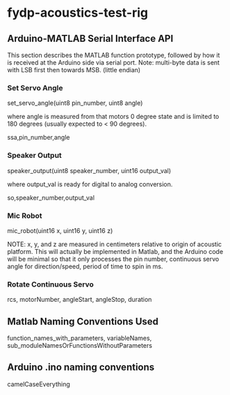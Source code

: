 # fydp-acoustics-test-rig

## Arduino-MATLAB Serial Interface API
This section describes the MATLAB function prototype,
followed by how it is received at the Arduino side
via serial port.
Note: multi-byte data is sent with LSB first then towards MSB. (little endian)


### Set Servo Angle
set_servo_angle(uint8 pin_number, uint8 angle)

where angle is measured from that motors 0 degree state
and is limited to 180 degrees (usually expected to < 90 degrees).

ssa,pin_number,angle


### Speaker Output
speaker_output(uint8 speaker_number, uint16 output_val)

where output_val is ready for digital to analog conversion.


so,speaker_number,output_val


### Mic Robot
mic_robot(uint16 x, uint16 y, uint16 z)

NOTE: x, y, and z are measured in centimeters relative to origin of acoustic platform.  This will actually be implemented in Matlab, and the Arduino code will be minimal so that it only processes the pin number, continuous servo angle for direction/speed, period of time to spin in ms.

### Rotate Continuous Servo

rcs, motorNumber, angleStart, angleStop, duration

## Matlab Naming Conventions Used

function_names_with_parameters, variableNames, sub_moduleNamesOrFunctionsWithoutParameters

## Arduino .ino naming conventions

camelCaseEverything

